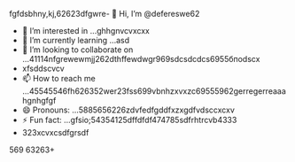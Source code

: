 fgfdsbhny,kj,62623dfgwre- 👋 Hi, I’m @defereswe62
- 👀 I’m interested in ...ghhgnvcvxcxx
- 🌱 I’m currently learning ...asd
- 💞️ I’m looking to collaborate on ...41114nfgrewewmjj262dthffewdwgr969sdcsdcdcs6955бпоdscx 
- xfsddscvcv
- 📫 How to reach me ...45545546fh626352wer23fss699vbnhzxvxzc69555962gerregerreaaahgnhgfgf
- 😄 Pronouns: ...5885656226zdvfedfgddfxzxgdfvdsccxcxv
- ⚡ Fun fact: ...gfsio;54354125dffdfdf474785sdfrhtrcvb4333
- 323xcvxcsdfgrsdf
<!---fds45nghn
defereswe/defereswe is a ✨ special ✨ repository because its `README.md` (this6656 file) apfdpears on your GitHub profile.zx512
You can click the Preview link to take a look at your changes.58589566jmjsdds
--->
569
63263+
